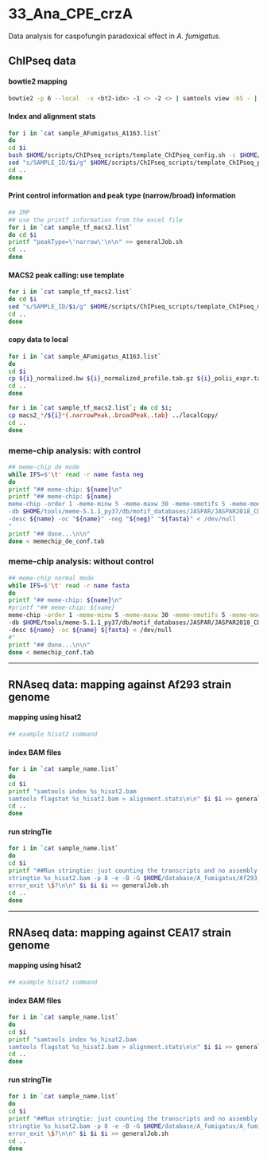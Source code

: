 # 33_Ana_CPE_crzA
Data analysis for caspofungin paradoxical effect in *A. fumigatus*.

## ChIPseq data

#### bowtie2 mapping
```bash
bowtie2 -p 6 --local  -x <bt2-idx> -1 <> -2 <> | samtools view -bS - | samtools sort  -O bam -o <>.bam
```


#### Index and alignment stats
```bash
for i in `cat sample_AFumigatus_A1163.list`
do
cd $i
bash $HOME/scripts/ChIPseq_scripts/template_ChIPseq_config.sh -c $HOME/database/reference_genomes.yaml -o A_fumigatus_A1163 --polII >> generalJob.sh
sed "s/SAMPLE_ID/$i/g" $HOME/scripts/ChIPseq_scripts/template_ChIPseq_process.sh >> generalJob.sh
cd ..
done
```


#### Print control information and peak type (narrow/broad) information
```bash
## IMP
## use the printf information from the excel file
for i in `cat sample_tf_macs2.list`
do cd $i
printf "peakType=\'narrow\'\n\n" >> generalJob.sh
cd ..
done
```


#### MACS2 peak calling: use template
```bash
for i in `cat sample_tf_macs2.list`
do cd $i
sed "s/SAMPLE_ID/$i/g" $HOME/scripts/ChIPseq_scripts/template_ChIPseq_macs2.sh >> generalJob.sh
cd ..
done
```


#### copy data to local
```bash
for i in `cat sample_AFumigatus_A1163.list`
do 
cd $i
cp ${i}_normalized.bw ${i}_normalized_profile.tab.gz ${i}_polii_expr.tab.rel.mat ../localCopy/
cd ..
done

for i in `cat sample_tf_macs2.list`; do cd $i; 
cp macs2_*/${i}*{.narrowPeak,.broadPeak,.tab} ../localCopy/
cd ..
done
```

### meme-chip analysis: with control
```bash
## meme-chip de mode
while IFS=$'\t' read -r name fasta neg
do
printf "## meme-chip: ${name}\n"
printf "## meme-chip: ${name}
meme-chip -order 1 -meme-minw 5 -meme-maxw 30 -meme-nmotifs 5 -meme-mod anr -meme-p 6 \
-db $HOME/tools/meme-5.1.1_py37/db/motif_databases/JASPAR/JASPAR2018_CORE_fungi_non-redundant.meme \
-desc ${name} -oc "${name}" -neg "${neg}" "${fasta}" < /dev/null
"
printf "## done...\n\n"
done < memechip_de_conf.tab
```


### meme-chip analysis: without control
```bash
## meme-chip normal mode
while IFS=$'\t' read -r name fasta
do
printf "## meme-chip: ${name}\n"
#printf "## meme-chip: ${name}
meme-chip -order 1 -meme-minw 5 -meme-maxw 30 -meme-nmotifs 5 -meme-mod anr -meme-p 6 \
-db $HOME/tools/meme-5.1.1_py37/db/motif_databases/JASPAR/JASPAR2018_CORE_fungi_non-redundant.meme \
-desc ${name} -oc ${name} ${fasta} < /dev/null
#"
printf "## done...\n\n"
done < memechip_conf.tab
```

----
## RNAseq data: mapping against Af293 strain genome

#### mapping using hisat2
```bash
## example hisat2 command

```


#### index BAM files
```bash
for i in `cat sample_name.list`
do
cd $i
printf "samtools index %s_hisat2.bam
samtools flagstat %s_hisat2.bam > alignment.stats\n\n" $i $i >> generalJob.sh
cd ..
done
```


#### run stringTie
```bash
for i in `cat sample_name.list`
do
cd $i
printf "##Run stringtie: just counting the transcripts and no assembly
stringtie %s_hisat2.bam -p 8 -e -B -G $HOME/database/A_fumigatus/Af293_version_s03-m05-r06/annotation/A_fumigatus_Af293_version_s03-m05-r06_features.gtf -o stringTie_%s/%s.gtf
error_exit \$?\n\n" $i $i $i >> generalJob.sh
cd ..
done
```

----

## RNAseq data: mapping against CEA17 strain genome

#### mapping using hisat2
```bash
## example hisat2 command

```


#### index BAM files
```bash
for i in `cat sample_name.list`
do
cd $i
printf "samtools index %s_hisat2.bam
samtools flagstat %s_hisat2.bam > alignment.stats\n\n" $i $i >> generalJob.sh
cd ..
done
```

#### run stringTie
```bash
for i in `cat sample_name.list`
do
cd $i
printf "##Run stringtie: just counting the transcripts and no assembly
stringtie %s_hisat2.bam -p 8 -e -B -G $HOME/database/A_fumigatus/A_fumigatus_A1163/annotation/A_fumigatus_A1163_features.gtf -o stringTie_%s/%s.gtf
error_exit \$?\n\n" $i $i $i >> generalJob.sh
cd ..
done
```
